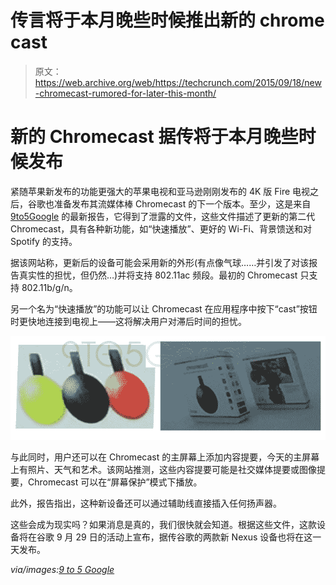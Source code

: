 # 传言将于本月晚些时候推出新的 chrome cast 

> 原文：<https://web.archive.org/web/https://techcrunch.com/2015/09/18/new-chromecast-rumored-for-later-this-month/>

# 新的 Chromecast 据传将于本月晚些时候发布

紧随苹果新发布的功能更强大的苹果电视和亚马逊刚刚发布的 4K 版 Fire 电视之后，谷歌也准备发布其流媒体棒 Chromecast 的下一个版本。至少，这是来自 [9to5Google](https://web.archive.org/web/20230129225937/http://9to5google.com/2015/09/17/exclusive-this-is-the-2nd-gen-chromecast-w-backdrop-feeds-better-wifi-fast-play-more/) 的最新报告，它得到了泄露的文件，这些文件描述了更新的第二代 Chromecast，具有各种新功能，如“快速播放”、更好的 Wi-Fi、背景馈送和对 Spotify 的支持。

据该网站称，更新后的设备可能会采用新的外形(有点像气球……并引发了对该报告真实性的担忧，但仍然…)并将支持 802.11ac 频段。最初的 Chromecast 只支持 802.11b/g/n。

另一个名为“快速播放”的功能可以让 Chromecast 在应用程序中按下“cast”按钮时更快地连接到电视上——这将解决用户对滞后时间的担忧。

![new-chromecase](img/dbcbea8dadf339e7344a320627aef8bf.png)

与此同时，用户还可以在 Chromecast 的主屏幕上添加内容提要，今天的主屏幕上有照片、天气和艺术。该网站推测，这些内容提要可能是社交媒体提要或图像提要，Chromecast 可以在“屏幕保护”模式下播放。

此外，报告指出，这种新设备还可以通过辅助线直接插入任何扬声器。

这些会成为现实吗？如果消息是真的，我们很快就会知道。根据这些文件，这款设备将在谷歌 9 月 29 日的活动上宣布，据传谷歌的两款新 Nexus 设备也将在这一天发布。

*via/images:[9 to 5 Google](https://web.archive.org/web/20230129225937/https://9to5google.files.wordpress.com/2015/09/new-chromecase.png?w=2500&h=0)*